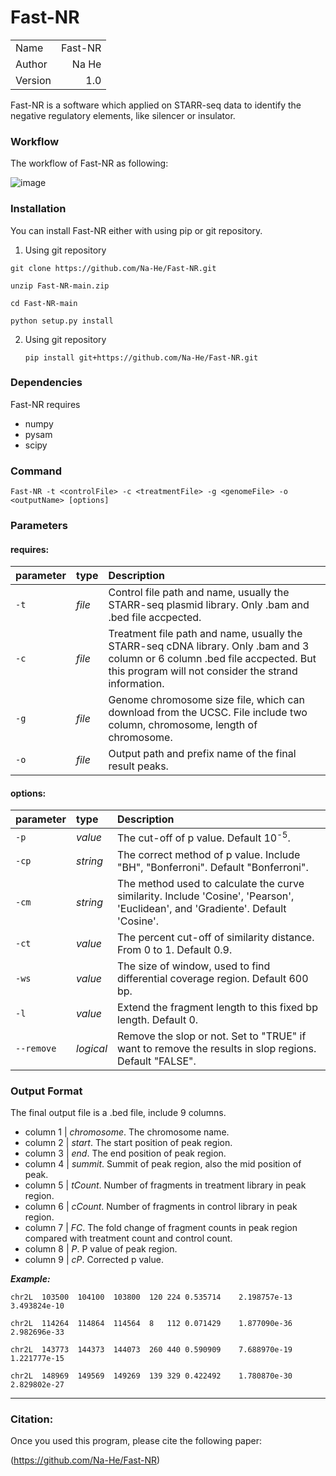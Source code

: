 # Fast-NR
|           |           |
| :-------- |  --------:| 
|  Name     |  Fast-NR  |
|  Author   |  Na He    |
|  Version  |  1.0      | 

Fast-NR is a software which applied on STARR-seq data to identify the negative regulatory elements, like silencer or insulator.

### Workflow
The workflow of Fast-NR as following:

![image](https://user-images.githubusercontent.com/81353915/112604452-1d4cce00-8e51-11eb-985c-9b5830a31fe6.png)


### Installation
You can install Fast-NR either with using pip or git repository.

  
1. Using git repository

  `git clone https://github.com/Na-He/Fast-NR.git`
  
  `unzip Fast-NR-main.zip`
  
  `cd Fast-NR-main`
  
  `python setup.py install`

2. Using git repository

   `pip install git+https://github.com/Na-He/Fast-NR.git`
  
### Dependencies

  Fast-NR requires
  
*  numpy 
*  pysam
*  scipy 


### Command

`Fast-NR -t <controlFile> -c <treatmentFile> -g <genomeFile> -o <outputName> [options]`

### Parameters

#### requires:

| parameter | type      | Description|
| :-------- |  :--------| :----------|
| `-t`      |  *file*     | Control file path and name, usually the STARR-seq plasmid library. Only .bam and .bed file accpected. |
| `-c`      |  *file*     | Treatment file path and name, usually the STARR-seq cDNA library. Only .bam and 3 column or 6 column .bed file accpected. But this program will not consider the strand information. |
| `-g`      |  *file*     | Genome chromosome size file, which can download from the UCSC. File include two column, chromosome, length of chromosome. |
| `-o`      |  *file*     | Output path and prefix name of the final result peaks. |

#### options:

| parameter | type      | Description|
| :-------- |  :--------| :----------|
| `-p`      |  *value*    | The cut-off of p value. Default 10<sup>-5</sup>.|
| `-cp`     |  *string*    | The correct method of p value. Include "BH", "Bonferroni". Default "Bonferroni". |
| `-cm`     | *string*    | The method used to calculate the curve similarity. Include 'Cosine', 'Pearson', 'Euclidean', and 'Gradiente'. Default 'Cosine'.|
| `-ct`     | *value*    | The percent cut-off of similarity distance. From 0 to 1. Default 0.9.|
| `-ws`     |  *value*    | The size of window, used to find differential coverage region. Default 600 bp.|
| `-l`      | *value*     | Extend the fragment length to this fixed bp length. Default 0.|
| `--remove`     | *logical*   | Remove the slop or not. Set to "TRUE" if want to remove the results in slop regions. Default "FALSE".|

### Output Format

The final output file is a .bed file, include 9 columns.

*  column 1 | *chromosome*. The chromosome name.
*  column 2 | *start*. The start position of peak region.
*  column 3 | *end*. The end position of peak region.
*  column 4 | *summit*. Summit of peak region, also the mid position of peak.
*  column 5 | *tCount*. Number of fragments in treatment library in peak region.
*  column 6 | *cCount*. Number of fragments in control library in peak region.
*  column 7 | *FC*. The fold change of fragment counts in peak region compared with treatment count and control count. 
*  column 8 | *P*. P value of peak region.
*  column 9 | *cP*. Corrected p value.

***Example:***

`chr2L	103500	104100	103800	120	224	0.535714	2.198757e-13	3.493824e-10`

`chr2L	114264	114864	114564	8	112	0.071429	1.877090e-36	2.982696e-33`

`chr2L	143773	144373	144073	260	440	0.590909	7.688970e-19	1.221777e-15`

`chr2L	148969	149569	149269	139	329	0.422492	1.780870e-30	2.829802e-27`


***
### Citation:
Once you used this program, please cite the following paper:

(https://github.com/Na-He/Fast-NR)

